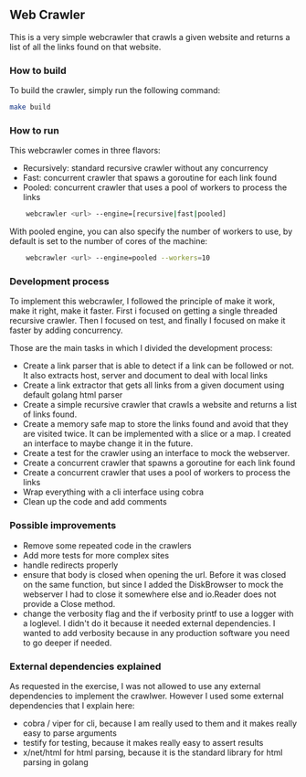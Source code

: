 ## Web Crawler

This is a very simple webcrawler that crawls a given website and returns a list of all the links found on that website.

### How to build

To build the crawler, simply run the following command:

```bash
make build
```

### How to run

This webcrawler comes in three flavors:

- Recursively: standard recursive crawler without any concurrency
- Fast: concurrent crawler that spaws a goroutine for each link found
- Pooled: concurrent crawler that uses a pool of workers to process the links

```bash
    webcrawler <url> --engine=[recursive|fast|pooled]
```

With pooled engine, you can also specify the number of workers to use, by default is set to the number of cores of the machine:

```bash
    webcrawler <url> --engine=pooled --workers=10
```

### Development process

To implement this webcrawler, I followed the principle of make it work, make it right, make it faster. First i focused on getting a single threaded recursive crawler. Then I focused on test, and finally I focused on make it faster by adding concurrency.

Those are the main tasks in which I divided the development process:
- Create a link parser that is able to detect if a link can be followed or not. It also extracts host, server and document to deal with local links
- Create a link extractor that gets all links from a given document using default golang html parser
- Create a simple recursive crawler that crawls a website and returns a list of links found.
- Create a memory safe map to store the links found and avoid that they are visited twice. It can be implemented with a slice or a map. I created an interface to maybe change it in the future.
- Create a test for the crawler using an interface to mock the webserver.
- Create a concurrent crawler that spawns a goroutine for each link found
- Create a concurrent crawler that uses a pool of workers to process the links
- Wrap everything with a cli interface using cobra
- Clean up the code and add comments

### Possible improvements

- Remove some repeated code in the crawlers
- Add more tests for more complex sites
- handle redirects properly
- ensure that body is closed when opening the url. Before it was closed on the same function, but since I added the DiskBrowser to mock the webserver I had to close it somewhere else and io.Reader does not provide a Close method.
- change the verbosity flag and the if verbosity printf to use a logger with a loglevel. I didn't do it because it needed external dependencies. I wanted to add verbosity because in any production software you need to go deeper if needed.

### External dependencies explained

As requested in the exercise, I was not allowed to use any external dependencies to implement the crawlwer. However I used some external dependencies that I explain here:
- cobra / viper for cli, because I am really used to them and it makes really easy to parse arguments
- testify for testing, because it makes really easy to assert results
- x/net/html for html parsing, because it is the standard library for html parsing in golang